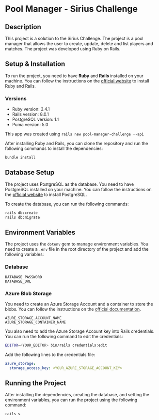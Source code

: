 # Pool Manager - Sirius Challenge
## Description
This project is a solution to the Sirius Challenge. The project is a pool manager that allows the user to create, update, delete and list players and matches. The project was developed using Ruby on Rails.

## Setup & Installation
To run the project, you need to have **Ruby** and **Rails** installed on your machine. You can follow the instructions on the [official website](https://guides.rubyonrails.org/getting_started.html#prerequisites) to install Ruby and Rails. 

### Versions
- Ruby version: 3.4.1
- Rails version: 8.0.1
- PostgreSQL version: 1.1
- Puma version: 5.0

This app was created using ```rails new pool-manager-challenge --api```

After installing Ruby and Rails, you can clone the repository and run the following commands to install the dependencies:

```bash
bundle install
```

## Database Setup
The project uses PostgreSQL as the database. You need to have PostgreSQL installed on your machine. You can follow the instructions on the [official website](https://www.postgresql.org/download/) to install PostgreSQL.

To create the database, you can run the following commands:
```bash
rails db:create
rails db:migrate
```

## Environment Variables
The project uses the ```dotenv``` gem to manage environment variables. You need to create a ```.env``` file in the root directory of the project and add the following variables:

### Database
```
DATABASE_PASSWORD
DATABASE_URL
```

### Azure Blob Storage
You need to create an Azure Storage Account and a container to store the blobs. You can follow the instructions on the [official documentation](https://docs.microsoft.com/en-us/azure/storage/blobs/).
```
AZURE_STORAGE_ACCOUNT_NAME
AZURE_STORAGE_CONTAINER_NAME
```
You also need to add the Azure Storage Account key into Rails credentials. You can run the following command to edit the credentials:
```bash
EDITOR=<YOUR_EDITOR> bin/rails credentials:edit
```
Add the following lines to the credentials file:
```yaml
azure_storage:
  storage_access_key: <YOUR_AZURE_STORAGE_ACCOUNT_KEY>
```

## Running the Project
After installing the dependencies, creating the database, and setting the environment variables, you can run the project using the following command:

```bash
rails s
```